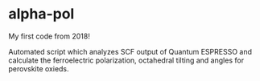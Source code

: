 # alpha-pol

My first code from 2018!

Automated script which analyzes SCF output of Quantum ESPRESSO and calculate the ferroelectric polarization, octahedral tilting and angles for perovskite oxieds.

